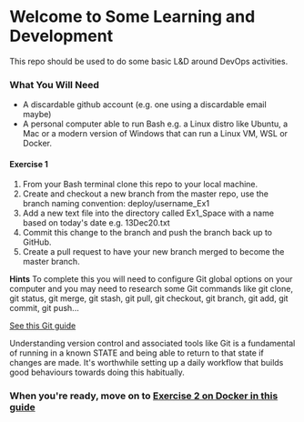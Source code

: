# Welcome to Some Learning and Development

This repo should be used to do some basic L&D around DevOps activities.

### What You Will Need
* A discardable github account (e.g. one using a discardable email maybe)
* A personal computer able to run Bash e.g. a Linux distro like Ubuntu, a Mac or a modern version of Windows that can run a Linux VM, WSL or Docker.

#### Exercise 1
1. From your Bash terminal clone this repo to your local machine.
2. Create and checkout a new branch from the master repo, use the branch naming convention: deploy/username_Ex1
3. Add a new text file into the directory called Ex1_Space with a name based on today's date e.g. 13Dec20.txt
4. Commit this change to the branch and push the branch back up to GitHub.
5. Create a pull request to have your new branch merged to become the master branch.

**Hints**
To complete this you will need to configure Git global options on your computer and you may need to research some Git commands like git clone, git status, git merge, git stash, git pull, git checkout, git branch, git add, git commit, git push...

[See this Git guide](https://www.freecodecamp.org/news/learn-the-basics-of-git-in-under-10-minutes-da548267cc91/)


Understanding version control and associated tools like Git is a fundamental of running in a known STATE and being able to return to that state if changes are made. It's worthwhile setting up a daily workflow that builds good behaviours towards doing this habitually.

### When you're ready, move on to [Exercise 2 on Docker in this guide](https://github.com/paxide1383/Learn/blob/master/Ex2_Docker/README.md)
